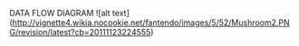 DATA FLOW DIAGRAM
![alt text] (http://vignette4.wikia.nocookie.net/fantendo/images/5/52/Mushroom2.PNG/revision/latest?cb=20111123224555)

